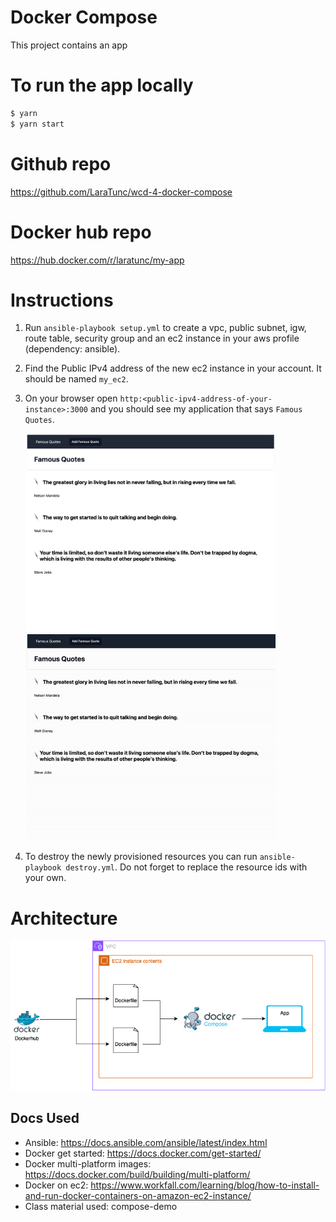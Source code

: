 # Docker Compose

This project contains an app

# To run the app locally

```sh
$ yarn
$ yarn start
```

# Github repo

https://github.com/LaraTunc/wcd-4-docker-compose

# Docker hub repo

https://hub.docker.com/r/laratunc/my-app

# Instructions

1. Run `ansible-playbook setup.yml` to create a vpc, public subnet, igw, route table, security group and an ec2 instance in your aws profile (dependency: ansible).
2. Find the Public IPv4 address of the new ec2 instance in your account. It should be named `my_ec2`.
3. On your browser open `http:<public-ipv4-address-of-your-instance>:3000` and you should see my application that says `Famous Quotes`.

   <img src="public/images/app_screenshot.png" alt="app_screenshot" width="400" style="margin: 0 auto;"/>
   <img src="public/images/app.gif" alt="app_gif" width="400" style="margin: 0 auto;"/>

4. To destroy the newly provisioned resources you can run `ansible-playbook destroy.yml`. Do not forget to replace the resource ids with your own.

# Architecture

![architecture](public/images/architecture.png)

## Docs Used

- Ansible: https://docs.ansible.com/ansible/latest/index.html
- Docker get started: https://docs.docker.com/get-started/
- Docker multi-platform images: https://docs.docker.com/build/building/multi-platform/
- Docker on ec2: https://www.workfall.com/learning/blog/how-to-install-and-run-docker-containers-on-amazon-ec2-instance/
- Class material used: compose-demo
